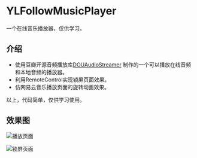 # YLFollowMusicPlayer
一个在线音乐播放器，仅供学习。

## 介绍

- 使用豆瓣开源音频播放库[DOUAudioStreamer](https://github.com/douban/DOUAudioStreamer) 制作的一个可以播放在线音频和本地音频的播放器。
- 利用RemoteControl实现锁屏页面效果。
- 仿网易云音乐播放页面的旋转动画效果。

以上，代码简单，仅供学习使用。

## 效果图
![播放页面](https://github.com/lqcjdx/YLFollowMusicPlayer/blob/master/YLFollowMusicPlayer/musicplayer.gif)

![锁屏页面](https://github.com/lqcjdx/YLFollowMusicPlayer/blob/master/YLFollowMusicPlayer/lockscreen.png)
